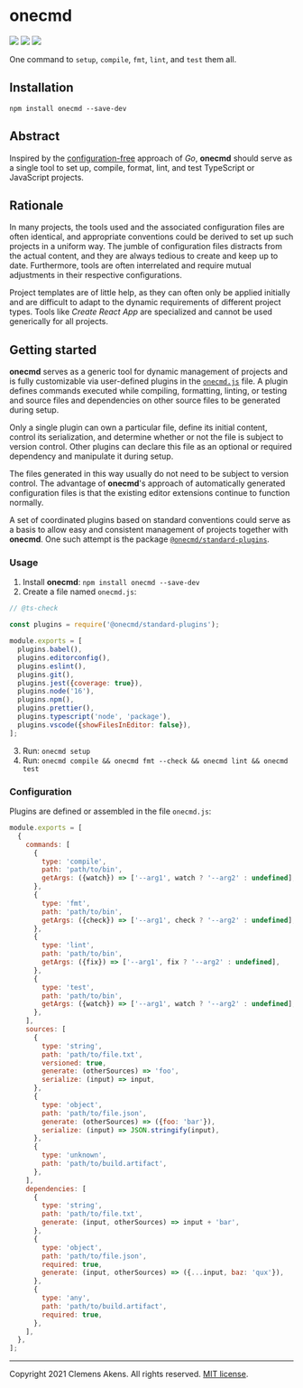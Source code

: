 # onecmd

[![][ci-badge]][ci-link] [![][version-badge]][version-link]
[![][license-badge]][license-link]

[ci-badge]: https://github.com/clebert/onecmd/workflows/CI/badge.svg
[ci-link]: https://github.com/clebert/onecmd
[version-badge]: https://badgen.net/npm/v/onecmd
[version-link]: https://www.npmjs.com/package/onecmd
[license-badge]: https://badgen.net/npm/license/onecmd
[license-link]: https://github.com/clebert/onecmd/blob/master/LICENSE.md

One command to `setup`, `compile`, `fmt`, `lint`, and `test` them all.

## Installation

```
npm install onecmd --save-dev
```

## Abstract

Inspired by the [configuration-free](https://golang.org/doc/articles/go_command)
approach of _Go_, **onecmd** should serve as a single tool to set up, compile,
format, lint, and test TypeScript or JavaScript projects.

## Rationale

In many projects, the tools used and the associated configuration files are
often identical, and appropriate conventions could be derived to set up such
projects in a uniform way. The jumble of configuration files distracts from the
actual content, and they are always tedious to create and keep up to date.
Furthermore, tools are often interrelated and require mutual adjustments in
their respective configurations.

Project templates are of little help, as they can often only be applied
initially and are difficult to adapt to the dynamic requirements of different
project types. Tools like _Create React App_ are specialized and cannot be used
generically for all projects.

## Getting started

**onecmd** serves as a generic tool for dynamic management of projects and is
fully customizable via user-defined plugins in the
[`onecmd.js`](https://github.com/clebert/onecmd/blob/main/onecmd.js) file. A
plugin defines commands executed while compiling, formatting, linting, or
testing and source files and dependencies on other source files to be generated
during setup.

Only a single plugin can own a particular file, define its initial content,
control its serialization, and determine whether or not the file is subject to
version control. Other plugins can declare this file as an optional or required
dependency and manipulate it during setup.

The files generated in this way usually do not need to be subject to version
control. The advantage of **onecmd**'s approach of automatically generated
configuration files is that the existing editor extensions continue to function
normally.

A set of coordinated plugins based on standard conventions could serve as a
basis to allow easy and consistent management of projects together with
**onecmd**. One such attempt is the package
[`@onecmd/standard-plugins`](https://github.com/clebert/onecmd-standard-plugins).

### Usage

1. Install **onecmd**: `npm install onecmd --save-dev`
2. Create a file named `onecmd.js`:

```js
// @ts-check

const plugins = require('@onecmd/standard-plugins');

module.exports = [
  plugins.babel(),
  plugins.editorconfig(),
  plugins.eslint(),
  plugins.git(),
  plugins.jest({coverage: true}),
  plugins.node('16'),
  plugins.npm(),
  plugins.prettier(),
  plugins.typescript('node', 'package'),
  plugins.vscode({showFilesInEditor: false}),
];
```

3. Run: `onecmd setup`
4. Run: `onecmd compile && onecmd fmt --check && onecmd lint && onecmd test`

### Configuration

Plugins are defined or assembled in the file `onecmd.js`:

```js
module.exports = [
  {
    commands: [
      {
        type: 'compile',
        path: 'path/to/bin',
        getArgs: ({watch}) => ['--arg1', watch ? '--arg2' : undefined],
      },
      {
        type: 'fmt',
        path: 'path/to/bin',
        getArgs: ({check}) => ['--arg1', check ? '--arg2' : undefined],
      },
      {
        type: 'lint',
        path: 'path/to/bin',
        getArgs: ({fix}) => ['--arg1', fix ? '--arg2' : undefined],
      },
      {
        type: 'test',
        path: 'path/to/bin',
        getArgs: ({watch}) => ['--arg1', watch ? '--arg2' : undefined],
      },
    ],
    sources: [
      {
        type: 'string',
        path: 'path/to/file.txt',
        versioned: true,
        generate: (otherSources) => 'foo',
        serialize: (input) => input,
      },
      {
        type: 'object',
        path: 'path/to/file.json',
        generate: (otherSources) => ({foo: 'bar'}),
        serialize: (input) => JSON.stringify(input),
      },
      {
        type: 'unknown',
        path: 'path/to/build.artifact',
      },
    ],
    dependencies: [
      {
        type: 'string',
        path: 'path/to/file.txt',
        generate: (input, otherSources) => input + 'bar',
      },
      {
        type: 'object',
        path: 'path/to/file.json',
        required: true,
        generate: (input, otherSources) => ({...input, baz: 'qux'}),
      },
      {
        type: 'any',
        path: 'path/to/build.artifact',
        required: true,
      },
    ],
  },
];
```

---

Copyright 2021 Clemens Akens. All rights reserved.
[MIT license](https://github.com/clebert/onecmd/blob/master/LICENSE.md).
